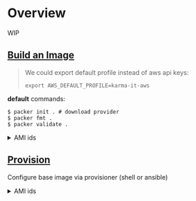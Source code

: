 # Overview
WIP
## [Build an Image](https://learn.hashicorp.com/tutorials/packer/aws-get-started-build-image?in=packer/aws-get-started)
> We could export default profile instead of aws api keys:
> 
> ```shell
> export AWS_DEFAULT_PROFILE=karma-it-aws
> ```

**default** commands:
```shell
$ packer init . # download provider
$ packer fmt .
$ packer validate .
```

<details>
<summary>AMI ids</summary>

```shell
❯ aws ec2 describe-images \
    --filters "Name=tag:Name,Values='Packer Builder'" \
    --query 'Images[*].[ImageId]' \
    --output json \
  | jq -r '.[][]'
ami-02e51fc4092022bf4
ami-096b13b8c8ff5db12
```
</details>

## [Provision](https://learn.hashicorp.com/tutorials/packer/aws-get-started-provision?in=packer/aws-get-started)

Configure base image via provisioner (shell or ansible)

<details>
<summary>AMI ids</summary>

```shell
❯ aws ec2 describe-images \
    --filters "Name=tag:Name,Values='Packer Builder'" \
    --query 'Images[*].[ImageId]' \
    --output json | jq -r '.[][]'
ami-01b0623ebfe43be21
ami-02e51fc4092022bf4
ami-096b13b8c8ff5db12
```
</details>

